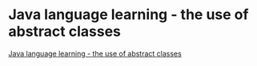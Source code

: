 # Java language learning - the use of abstract classes
[Java language learning - the use of abstract classes](https://aiwithcloud.com/2022/09/16/java_language_learning___the_use_of_abstract_classes/)